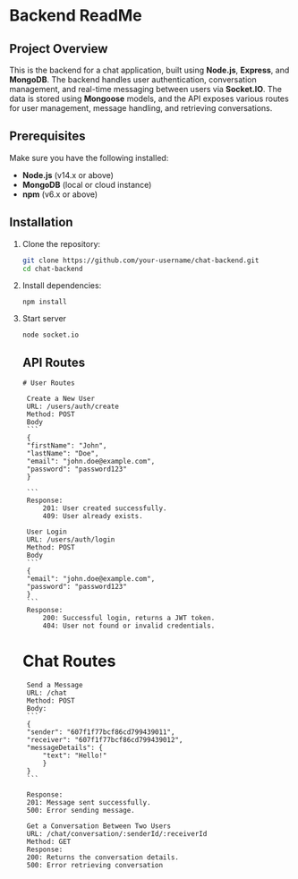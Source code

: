 # Backend ReadMe

## Project Overview
This is the backend for a chat application, built using **Node.js**, **Express**, and **MongoDB**. The backend handles user authentication, conversation management, and real-time messaging between users via **Socket.IO**. The data is stored using **Mongoose** models, and the API exposes various routes for user management, message handling, and retrieving conversations.

## Prerequisites

Make sure you have the following installed:

- **Node.js** (v14.x or above)
- **MongoDB** (local or cloud instance)
- **npm** (v6.x or above)

## Installation

1. Clone the repository:

   ```bash
   git clone https://github.com/your-username/chat-backend.git
   cd chat-backend
2. Install dependencies:
    ```
    npm install
    ```
3. Start server
    ```
    node socket.io
    ```
    ## API Routes
       # User Routes
        
        Create a New User
        URL: /users/auth/create
        Method: POST
        Body
        ```
        {
        "firstName": "John",
        "lastName": "Doe",
        "email": "john.doe@example.com",
        "password": "password123"
        }

        ```
        Response:
            201: User created successfully.
            409: User already exists.

        User Login
        URL: /users/auth/login
        Method: POST
        Body
        ```
        {
        "email": "john.doe@example.com",
        "password": "password123"
        }
        ```
        Response:
            200: Successful login, returns a JWT token.
            404: User not found or invalid credentials.

    # Chat Routes
        Send a Message
        URL: /chat
        Method: POST
        Body:
        ```
        {
        "sender": "607f1f77bcf86cd799439011",
        "receiver": "607f1f77bcf86cd799439012",
        "messageDetails": {
            "text": "Hello!"
            }
        }
        ```
        
        Response:
        201: Message sent successfully.
        500: Error sending message.
        
        Get a Conversation Between Two Users
        URL: /chat/conversation/:senderId/:receiverId
        Method: GET
        Response:
        200: Returns the conversation details.
        500: Error retrieving conversation